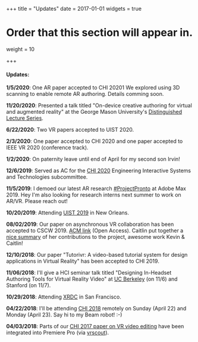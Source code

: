 +++
title = "Updates"
date = 2017-01-01
widgets = true

# Order that this section will appear in.
weight = 10

+++
#### Updates:
**1/5/2020**: One AR paper accepted to CHI 20201 We explored using 3D scanning to enable remote AR authoring. Details comming soon.

**11/20/2020**: Presented a talk titled "On-device creative authoring for virtual and augmented reality" at the George Mason University's [Distinguished Lecture Series](https://cs.gmu.edu/about/distinguished-lecture-series/).

**6/22/2020**: Two VR papers accepted to UIST 2020. 

**2/3/2020**: One paper accepted to CHI 2020 and one paper accepted to IEEE VR 2020 (conference track). 

**1/2/2020**: On paternity leave until end of April for my second son Irvin!

**12/6/2019**: Served as AC for the [CHI 2020](https://chi2020.acm.org/authors/papers/selecting-a-subcommittee/#Engineering-Interactive-Systems-and-Technologies) Engineering Interactive Systems and Technologies subcommittee.

**11/5/2019**: I demoed our latest AR research [#ProjectPronto](https://www.youtube.com/watch?v=5QsvjrbKeI4) at Adobe Max 2019. Hey I'm also looking for research interns next summer to work on AR/VR. Please reach out!

**10/20/2019**: Attending [UIST 2019](http://uist.acm.org/uist2019/) in New Orleans.

**08/02/2019**: Our paper on asynchronous VR collaboration has been accepted to CSCW 2019. [ACM link](https://dl.acm.org/citation.cfm?id=3359142) (Open Access). Caitlin put together a [nice summary](https://www.coyiutoc.com/asyncvr.html) of her contributions to the project, awesome work Kevin & Caitlin! 

**12/10/2018**: Our paper "Tutorivr: A video-based tutorial system for design applications in Virtual Reality" has been accepted to CHI 2019. 

**11/06/2018**: I'll give a HCI seminar talk titled "Designing In-Headset Authoring Tools for Virtual Reality Video" at [UC Berkeley](http://schedule.bid-seminar.com/speakers/141) (on 11/6) and Stanford (on 11/7).

**10/29/2018**: Attending [XRDC](http://www.xrdconf.com/) in San Francisco.

**04/22/2018**: I'll be attending [CHI 2018](http://chi2018.acm.org/) remotely on Sunday (April 22) and Monday (April 23). Say hi to my Beam robot! :-)

**04/03/2018**: Parts of our [CHI 2017 paper on VR video editing](http://web.cecs.pdx.edu/~fliu/project/vremiere/) have been integrated into Premiere Pro (via [vrscout](https://vrscout.com/news/adobe-launches-immersive-360-editing-improves-plane-to-sphere/)).







